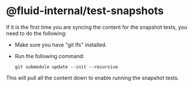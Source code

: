 # @fluid-internal/test-snapshots

If it is the first time you are syncing the content for the snapshot tests, you need to do the following:
- Make sure you have "git lfs" installed.
- Run the following command:

    `git submodule update --init --recursive`

This will pull all the content down to enable running the snapshot tests.
